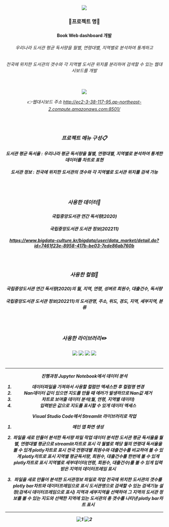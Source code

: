 <div align=center>
	<img src="https://capsule-render.vercel.app/api?type=waving&color=auto&height=200&section=header&text=Book_Web_Dashboard&fontSize=60" />
</div>	

<div align=center> 
	<h3> 📌프로젝트 명📌 <h3>
	<h4> Book Web dashboard 개발 <h4>
	<h6> 우리나라 도서관 평균 독서량을 월별, 연령대별, 지역별로 분석하여 통계하고
	<h6> 전국에 위치한 도서관의 갯수와 각 지역별 도서관 위치를 분리하여 검색할 수 있는 웹대시보드를 개발 <h6>
	<br>
	<img src= 'https://user-images.githubusercontent.com/120348555/207815612-b6d738ba-c375-4798-8e60-934770e686d5.gif'>
		
👉웹대시보드 주소 <http://ec2-3-38-117-95.ap-northeast-2.compute.amazonaws.com:8501/>
	<br>		
<div align=center> 
	<br>
	<br>
	<h3> 프로젝트 메뉴 구성📋 <h3>
	<h4> 도서관 평균 독서율 : 우리나라 평균 독서량을 월별, 연령대별, 지역별로 분석하여 통계한 데이터를 차트로 표현
	<h4> 도서관 정보 : 전국에 위치한 도서관의 갯수와 각 지역별로 도서관 위치를 검색 가능
	<br>
	<br>
	<br>
	<br>
	<h3> 사용한 데이터📂 <h3>
	<h4> 국립중앙도서관 연간 독서량(2020) <h4>
	<h4> 국립중앙도서관 도서관 정보(202211) <h4>

<https://www.bigdata-culture.kr/bigdata/user/data_market/detail.do?id=7461f23e-8958-417b-be03-7ede86ab760b>

<div align=center>
	<br>
	<br>
	<h3> 사용한 컬럼📑 <h3>
	<h4> 국립중앙도서관 연간 독서량(2020)의 월, 지역, 연령, 성벼르 회원수, 대출건수, 독서량 <h4>
	<h4> 국립중앙도서관 도서관 정보(202211)의 도서관명, 주소, 위도, 경도, 지역, 세부지역, 분류 <h4>	
	<br>
	<br>
	<h3> 사용한 라이브러리✏️ <h3>	
	<img src="https://img.shields.io/badge/Streamlit-FF4B4B?style=flat&logo=Streamlit&logoColor=white" />
	<img src="https://img.shields.io/badge/NumPy-013243?style=flat&logo=NumPy&logoColor=white" />
	<img src="https://img.shields.io/badge/pandas-150458?style=flat&logo=pandas&logoColor=white" />
	<img src="https://img.shields.io/badge/Plotly-3F4F75?style=flat&logo=Plotly&logoColor=white" />
	<br>
	<br>
</div>	

		
---


진행과정
Jupyter Notebook에서 데이터 분석
1. 데이터파일을 가져와서 사용할 컬럼만 엑세스한 후 컬럼명 변경
2. Nan데이터 값이 있으면 지도를 만들 때 에러가 발생하므로 Nan값 제거
3. 차트로 보여줄 데이터 분석(월, 연령, 지역별 데이터)
4. 입력받은 값으로 지도를 표시할 수 있게 데이터 엑세스

Visual Studio Code에서 Streamlit 라이브러리로 작업

1. 메인 앱 화면 생성
		
2. 파일을 새로 만들어 분석한 독서량 파일 작업
데이터 분석한 도서관 평균 독서율을 월별, 연령대별 평균으로 streamlit차트로 표시
각 월별로 해당 월의 연령대 독서율을 볼 수 있게 plotly차트로 표시
전국 연령대별 회원수와 대출건수를 비교하여 볼 수 있게 plotly차트로 표시
지역별 평균독서량, 회원수, 대출건수를 한번에 볼 수 있게 plotly차트로 표시
지역별로 세부데이터(연령, 회원수, 대출건수)를 볼 수 있게 입력받은 지역의 데이터프레임 표시

3. 파일을 새로 만들어 분석한 도서관정보 파일로 작업
전국에 위치한 도서관의 갯수를 plotly bar차트와 데이터프레임으로 표시
도서관명으로 검색할 수 있는 검색기능 설정(검색시 데이터프레임으로 표시)
지역과 세부지역을 선택하여 그 지역의 도서관 정보를 볼 수 있는 지도와
선택한 지역에 있는 도서관의 총 갯수를 나타낸 plotly bar차트 표시

---
		
![1](https://user-images.githubusercontent.com/120348555/208594875-455afcf5-4d5c-43d1-98f7-456af492d932.PNG)
![2](https://user-images.githubusercontent.com/120348555/208594950-50b6cb16-e6ad-462f-9f06-9fd2fa1ba4b0.PNG)

